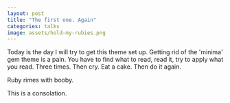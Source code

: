 ```yaml
---
layout: post
title: "The first one. Again"
categories: talks
image: assets/hold-my-rubies.png
---
```



Today is the day I will try to get this theme set up. Getting rid of the 'minima' gem theme is a pain. You have to find what to read, read it, try to apply what you read. Three times. Then cry. Eat a cake. Then do it again. 

Ruby rimes with booby. 

This is a consolation.